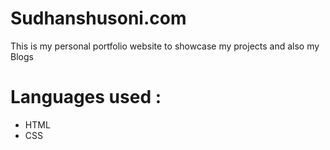 # Sudhanshusoni.com
 This is my personal portfolio website to showcase my projects and also my Blogs
 
# Languages used : 
 - HTML
 - CSS
